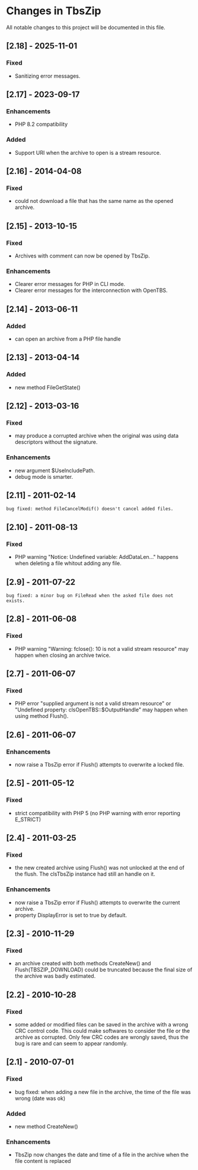 # Changes in TbsZip

All notable changes to this project will be documented in this file.

## [2.18] - 2025-11-01

### Fixed

- Sanitizing error messages.

## [2.17] - 2023-09-17

### Enhancements

- PHP 8.2 compatibility 

### Added

- Support URI when the archive to open is a stream resource.

## [2.16] - 2014-04-08

### Fixed

- could not download a file that has the same name as the opened archive.

## [2.15] - 2013-10-15

### Fixed

- Archives with comment can now be opened by TbsZip.

### Enhancements

- Clearer error messages for PHP in CLI mode.
- Clearer error messages for the interconnection with OpenTBS.

## [2.14] - 2013-06-11

### Added

- can open an archive from a PHP file handle

## [2.13] - 2013-04-14

### Added

- new method FileGetState()

## [2.12] - 2013-03-16

### Fixed

-  may produce a corrupted archive when the original was using data descriptors without the signature.

### Enhancements

- new argument $UseIncludePath.
- debug mode is smarter.

## [2.11] - 2011-02-14

    bug fixed: method FileCancelModif() doesn't cancel added files.

## [2.10] - 2011-08-13

### Fixed

- PHP warning "Notice: Undefined variable: AddDataLen..." happens when deleting a file whitout adding any file.

## [2.9] - 2011-07-22

    bug fixed: a minor bug on FileRead when the asked file does not exists.

## [2.8] - 2011-06-08

### Fixed

- PHP warning "Warning: fclose(): 10 is not a valid stream resource" may happen when closing an archive twice.

## [2.7] - 2011-06-07

### Fixed

- PHP error "supplied argument is not a valid stream resource" or "Undefined property: clsOpenTBS::$OutputHandle" may happen when using method Flush().

## [2.6] - 2011-06-07

### Enhancements

- now raise a TbsZip error if Flush() attempts to overwrite a locked file.

## [2.5] - 2011-05-12

### Fixed

- strict compatibility with PHP 5 (no PHP warning with error reporting E_STRICT)

## [2.4] - 2011-03-25

### Fixed

-  the new created archive using Flush() was not unlocked at the end of the flush. The clsTbsZip instance had still an handle on it.

### Enhancements

- now raise a TbsZip error if Flush() attempts to overwrite the current archive.
- property DisplayError is set to true by default.

## [2.3] - 2010-11-29

### Fixed

- an archive created with both methods CreateNew() and Flush(TBSZIP_DOWNLOAD) could be truncated because the final size of the archive was badly estimated.

## [2.2] - 2010-10-28

### Fixed

- some added or modified files can be saved in the archive with a wrong CRC control code. This could make softwares to consider the file or the archive as corrupted. Only few CRC codes are wrongly saved, thus the bug is rare and can seem to appear randomly.

## [2.1] - 2010-07-01

### Fixed

- bug fixed: when adding a new file in the archive, the time of the file was wrong (date was ok)

### Added

- new method CreateNew()

### Enhancements

- TbsZip now changes the date and time of a file in the archive when the file content is replaced